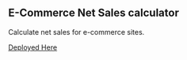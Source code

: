 ## E-Commerce Net Sales calculator

Calculate net sales for e-commerce sites.

[Deployed Here](https://ebay-calc.herokuapp.com/ "Deployed")
